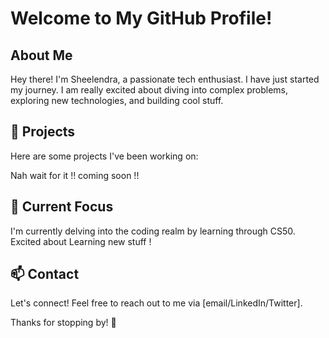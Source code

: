 # Welcome to My GitHub Profile!

## About Me
Hey there! I'm Sheelendra, a passionate tech enthusiast. I have just started my journey. 
I am really excited about diving into complex problems, exploring new technologies, and building cool stuff.

## 🚀 Projects
Here are some projects I've been working on:

Nah wait for it !!
coming soon !!

## 🌱 Current Focus
I'm currently delving into the coding realm by learning through CS50. Excited about Learning new stuff !

## 📫 Contact
Let's connect! Feel free to reach out to me via [email/LinkedIn/Twitter].

Thanks for stopping by! 👋

<!---
Sheelendra-Scripts/Sheelendra-Scripts is a ✨ special ✨ repository because its `README.md` (this file) appears on your GitHub profile.
You can click the Preview link to take a look at your changes.
--->
